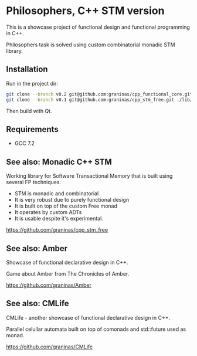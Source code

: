Philosophers, C++ STM version
=============================

This is a showcase project of functional design and functional programming in C++.

Philosophers task is solved using custom combinatorial monadic STM library.

Installation
------------

Run in the project dir:

```bash
git clone --branch v0.2 git@github.com:graninas/cpp_functional_core.git ./lib/cpp_functional_core
git clone --branch v0.1 git@github.com:graninas/cpp_stm_free.git ./lib/cpp_stm
```

Then build with Qt.

Requirements
------------

- GCC 7.2

See also: Monadic C++ STM
-------------------------

Working library for Software Transactional Memory that is built using several FP techniques.

- STM is monadic and combinatorial
- It is very robust due to purely functional design
- It is built on top of the custom Free monad
- It operates by custom ADTs
- It is usable despite it's experimental.

https://github.com/graninas/cpp_stm_free

See also: Amber
---------------

Showcase of functional declarative design in C++.

Game about Amber from The Chronicles of Amber.

https://github.com/graninas/Amber

See also: CMLife
----------------

CMLife - another showcase of functional declarative design in C++.

Parallel celullar automata built on top of comonads and std::future used as monad.

https://github.com/graninas/CMLife
